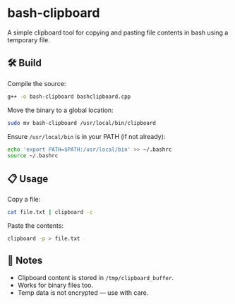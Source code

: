 # bash-clipboard  
A simple clipboard tool for copying and pasting file contents in bash using a temporary file.

## 🛠️ Build

Compile the source:

```bash
g++ -o bash-clipboard bashclipboard.cpp
```

Move the binary to a global location:

```bash
sudo mv bash-clipboard /usr/local/bin/clipboard
```

Ensure `/usr/local/bin` is in your PATH (if not already):

```bash
echo 'export PATH=$PATH:/usr/local/bin' >> ~/.bashrc
source ~/.bashrc
```

## 📋 Usage

Copy a file:

```bash
cat file.txt | clipboard -c
```

Paste the contents:

```bash
clipboard -p > file.txt
```

## 🧼 Notes

- Clipboard content is stored in `/tmp/clipboard_buffer`.
- Works for binary files too.
- Temp data is not encrypted — use with care.
